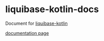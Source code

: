 # liquibase-kotlin-docs
Document for [liquibase-kotlin](https://github.com/momosetkn/liquibase-kotlin)

[documentation page](https://momosetkn.github.io/liquibase-kotlin-docs/)
